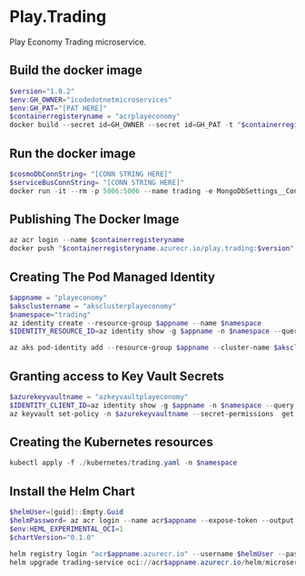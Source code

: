 # Play.Trading

Play Economy Trading microservice.

## Build the docker image

```powershell
$version="1.0.2"
$env:GH_OWNER="icodedotnetmicroservices"
$env:GH_PAT="[PAT HERE]"
$containerregisteryname = "acrplayeconomy"
docker build --secret id=GH_OWNER --secret id=GH_PAT -t "$containerregisteryname.azurecr.io/play.trading:$version"  .
```

## Run the docker image

```powershell
$cosmoDbConnString= "[CONN STRING HERE]"
$serviceBusConnString= "[CONN STRING HERE]"
docker run -it --rm -p 5006:5006 --name trading -e MongoDbSettings__ConnectionString=$cosmoDbConnString -e ServiceBusSettings__ConnectionString=$serviceBusConnString -e ServiceSettings__MessageBroker="SERVICEBUS" play.trading:$version
```

## Publishing The Docker Image

```powershell
az acr login --name $containerregisteryname
docker push "$containerregisteryname.azurecr.io/play.trading:$version"
```

## Creating The Pod Managed Identity

```powershell
$appname = "playeconomy"
$aksclustername = "aksclusterplayeconomy"
$namespace="trading"
az identity create --resource-group $appname --name $namespace
$IDENTITY_RESOURCE_ID=az identity show -g $appname -n $namespace --query id -otsv

az aks pod-identity add --resource-group $appname --cluster-name $aksclustername --namespace $namespace --name $namespace --identity-resource-id $IDENTITY_RESOURCE_ID
```

## Granting access to Key Vault Secrets

```powershell
$azurekeyvaultname = "azkeyvaultplayeconomy"
$IDENTITY_CLIENT_ID=az identity show -g $appname -n $namespace --query clientId -otsv
az keyvault set-policy -n $azurekeyvaultname --secret-permissions  get list --spn $IDENTITY_CLIENT_ID

```

## Creating the Kubernetes resources

```powershell
kubectl apply -f ./kubernetes/trading.yaml -n $namespace
```

## Install the Helm Chart
```powershell
$helmUser=[guid]::Empty.Guid
$helmPassword= az acr login --name acr$appname --expose-token --output tsv --query accessToken
$env:HEML_EXPERIMENTAL_OCI=1
$chartVersion="0.1.0"

helm registry login "acr$appname.azurecr.io" --username $helmUser --password $helmPassword
helm upgrade trading-service oci://acr$appname.azurecr.io/helm/microservice --version $chartVersion -f .\helm\values.yaml -n $namespace --install